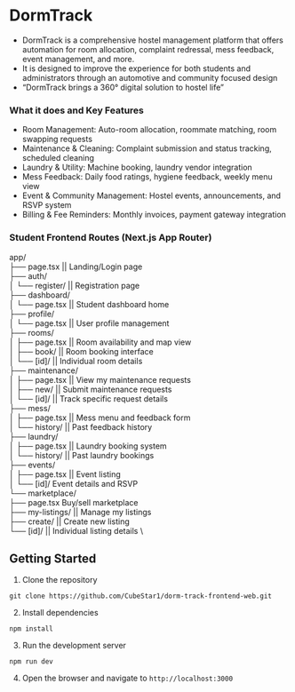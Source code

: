# DormTrack
- DormTrack is a comprehensive hostel management platform that 
offers automation for room allocation, complaint redressal, mess 
feedback, event management, and more.
- It is designed to improve the 
experience for both students and administrators through an automotive 
and community focused design
 - “DormTrack brings a 360° digital solution to hostel life”

### What it does and Key Features
- Room Management: Auto-room allocation, roommate matching, room swapping requests
- Maintenance & Cleaning: Complaint submission and status tracking, scheduled cleaning
- Laundry & Utility: Machine booking, laundry vendor integration
- Mess Feedback: Daily food ratings, hygiene feedback, weekly menu view
- Event & Community Management: Hostel events, announcements, and RSVP system
- Billing & Fee Reminders: Monthly invoices, payment gateway integration

### Student Frontend Routes (Next.js App Router)
 app/ \
├── page.tsx              ||    Landing/Login page \
├── auth/ \
│   └── register/             ||    Registration page \
├── dashboard/ \
│   └── page.tsx              ||    Student dashboard home \
├── profile/ \
│   └── page.tsx              ||    User profile management \
├── rooms/ \
│   ├── page.tsx              ||    Room availability and map view \
│   ├── book/                 ||    Room booking interface \
│   └── [id]/                 ||    Individual room details \
├── maintenance/ \
│   ├── page.tsx              ||    View my maintenance requests \
│   ├── new/                  ||    Submit maintenance requests \
│   └── [id]/                 ||    Track specific request details \
├── mess/ \
│   ├── page.tsx              ||    Mess menu and feedback form \
│   └── history/              ||    Past feedback history \
├── laundry/ \
│   ├── page.tsx              ||    Laundry booking system \
│   └── history/              ||    Past laundry bookings \
├── events/ \
│   ├── page.tsx              ||    Event listing \
│   └── [id]/                 Event details and RSVP \
└── marketplace/ \
    ├── page.tsx              Buy/sell marketplace \
    ├── my-listings/          ||    Manage my listings \
    ├── create/               ||    Create new listing \
    └── [id]/                 ||    Individual listing details \

## Getting Started
1. Clone the repository

```
git clone https://github.com/CubeStar1/dorm-track-frontend-web.git
```

2. Install dependencies

```
npm install
```

3. Run the development server

```
npm run dev
```

4. Open the browser and navigate to `http://localhost:3000`



